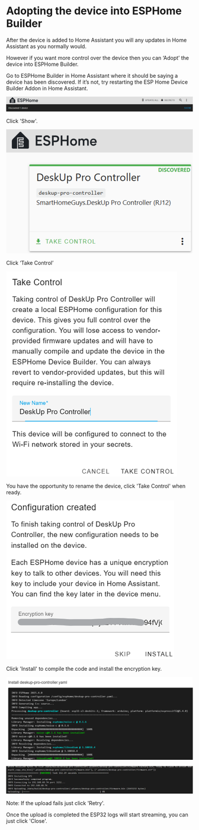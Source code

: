 # Adopting the device into ESPHome Builder

After the device is added to Home Assistant you will any updates in Home Assistant as you normally would.

However if you want more control over the device then you can ‘Adopt’ the device into ESPHome Builder.

Go to ESPHome Builder in Home Assistant where it should be saying a device has been discovered.
If it’s not, try restarting the ESP Home Device Builder Addon in Home Assistant.

![](images/ESPHome-Builder-Device-Discovered.png)

Click 'Show'.

![](images/ESPHome-Builder-Take-Control.png)

Click ‘Take Control’ 

![](images/ESPHome-Builder-Take-Control-part2.png)

You have the opportunity to rename the device, click 'Take Control' when ready.

![](images/ESPHome-Builder-Take-Control-part3-encrypyion-key.png)

Click 'Install' to compile the code and install the encryption key.

![](images/ESPHome-Builder-Take-Control-code-compile-and-install.png)

![](images/ESPHome-Builder-Take-Control-uploading.png)

Note: If the upload fails just click 'Retry'.

Once the upload is completed the ESP32 logs will start streaming, you can just click 'Close'.